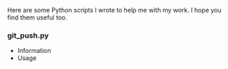 Here are some Python scripts I wrote to help me with my work. I hope you find them useful too.

### git_push.py
- Information
- Usage
